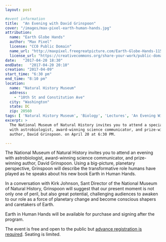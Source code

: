 ```yaml
---
layout: post

#event information
title:  "An Evening with David Grinspoon"
cover: "/images/max-pixel-earth-human-hands.jpg"
attribution:
  name: "Earth Globe Hands"
  author: "Max Pixel"
  license: "CC0 Public Domain"
  name_url: "http://maxpixel.freegreatpicture.com/Earth-Globe-Hands-1159470"
  license_url: "https://creativecommons.org/share-your-work/public-domain/cc0"
date:   "2017-04-20 18:30"
endDate:   "2017-04-20 20:10"
creation: "2017-04-09"
start_time: "6:30 pm"
end_time: "8:10 pm"
location:
  name: "Natural History Museum"
  address:
    - "10th St and Constitution Ave"
  city: "Washington"
  state: DC
  zip: 20560
tags: [ 'Natural History Museum', 'Biology', 'Lectures', 'An Evening With...' ]
excerpt: >
  The National Museum of Natural History invites you to attend a special evening
  with astrobiologist, award-winning science communicator, and prize-winning
  author, David Grinspoon. on April 20 at 6:30 PM.

---
```


The National Museum of Natural History invites you to attend an evening with
astrobiologist, award-winning science communicator, and prize-winning author,
David Grinspoon. Using a big-picture, planetary perspective, Grinspoon will
describe the transformative role humans have played as he speaks about his new
book Earth in Human Hands.

In a conversation with Kirk Johnson, Sant Director of the National Museum of
Natural History, Grinspoon will suggest that our present moment is not only one
of peril, but also great potential, challenging audiences to awaken to our role
as a force of planetary change and become conscious shapers and caretakers of
Earth.

Earth in Human Hands will be available for purchase and signing after the
program.

The event is free and open to the public but [advance registration is
required](http://go.si.edu/site/Calendar?id=101701&view=Detail&s_src=nerdguide_web_cal_er). Seating is limited.
